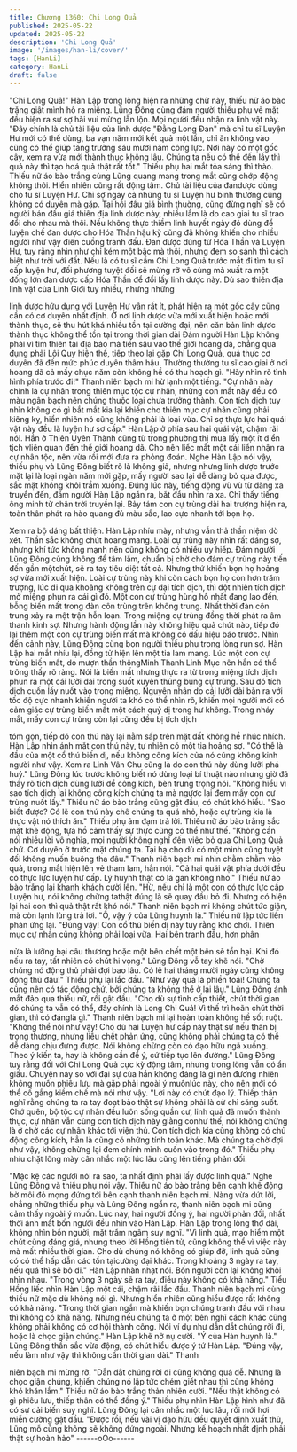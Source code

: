 ```yaml
---
title: Chương 1360: Chi Long Quả
published: 2025-05-22
updated: 2025-05-22
description: 'Chi Long Quả'
image: '/images/han-li/cover/'
tags: [HanLi]
category: HanLi
draft: false
---
```


"Chi Long Quả!" Hàn Lập trong lòng hiện ra những chữ này, thiếu
nữ áo bào trắng giật mình hô ra miệng.
Lũng Đông cùng đám người thiếu phụ vẻ mặt đều hiện ra sự sợ
hãi vui mừng lẫn lộn. Mọi người đều nhận ra linh vật này.
"Đây chính là chủ tài liệu của linh dược "Đằng Long Đan" mà chỉ
tu sĩ Luyện Hư mới có thể dùng, ba vạn năm mới kết quả một lần,
chỉ ăn không vào cũng có thể giúp tăng trưởng sáu mươi năm
công lực. Nơi này có một gốc cây, xem ra vừa mới thành thục
không lâu. Chúng ta nếu có thể đến lấy thì quả này thì tạo hoá
quả thật rất tốt." Thiếu phụ hai mắt tỏa sáng thì thào.
Thiếu nữ áo bào trắng cùng Lũng quang mang trong mắt cũng
chớp động không thôi. Hiển nhiên cũng rất động tâm.
Chủ tài liệu của đandược dùng cho tu sĩ Luyện Hư. Chỉ sợ ngay
cả những tu sĩ Luyện hư bình thường cũng không có duyên mà
gặp. Tại hội đấu giá bình thuờng, cũng đừng nghĩ sẽ có người
bán đấu giá thiên địa linh dược này, nhiều lắm là do cao giai tu sĩ
trao đổi cho nhau mà thôi. Nếu không thực thiềm linh huyết ngày
đó dùng để luyện chế đan dược cho Hóa Thần hậu kỳ cũng đã
không khiến cho nhiều người như vậy điên cuồng tranh đấu.
Đan dược dùng từ Hóa Thần và Luyện Hư, tuy rằng nhìn như chỉ
kém một bậc mà thôi, nhưng đem so sánh thì cách biệt như trời
với đất.
Nếu là có tu sĩ cầm Chi Long Quả trước mắt đi tìm tu sĩ cấp luyện
hư, đối phương tuyệt đối sẽ mừng rỡ vô cùng mà xuất ra một
đống lớn đan dược cấp Hóa Thần để đổi lấy linh dược này.
Dù sao thiên địa linh vật của Linh Giới tuy nhiều, nhưng những

linh dược hữu dụng với Luyện Hư vẫn rất ít, phát hiện ra một gốc
cây cũng cần có cơ duyên nhất định.
Ở nơi linh dược vừa mới xuất hiện hoặc mới thành thục, sẽ thu
hút khá nhiều tồn tại cường đại, nên căn bản linh dựơc thành thục
không thể tồn tại trong thời gian dài
Đám người Hàn Lập không phải vì tìm thiên tài địa bảo mà tiến
sâu vào thế giới hoang dã, chẳng qua đụng phải Lôi Quy hiện thế,
tiếp theo lại gặp Chi Long Quả, quả thực cơ duyên đã đến mức
phúc duyên thâm hậu. Thường thường tu sĩ cao giai ở nơi hoang
dã cả mấy chục năm còn không hề có thu hoạch gì.
"Hãy nhìn rõ tình hình phía trước đi!" Thanh niên bạch mi hừ lạnh
một tiếng.
"Cự nhân này chính là cự nhân trong thiên mục tộc cự nhân,
những con mắt này đều có màu ngân bạch nên chúng thuộc loại
chưa trưởng thành. Con tích dịch tuy nhìn không có gì bắt mắt kia
lại khiến cho thiên mục cự nhân cũng phải kiêng kỵ, hiển nhiên nó
cũng không phải là loại vừa. Chỉ sợ thực lực hai quái vật này đều
là luyện hư sơ cấp." Hàn Lập ở phía sau hai quái vật, chậm rãi
nói.
Hắn ở Thiên Uyên Thành cũng từ trong phuờng thị mua lấy một ít
điển tịch vliên quan đến thế giới hoang dã. Cho nên liếc mắt một
cái liền nhận ra cự nhân tộc, nên vừa rồi mới đưa ra phỏng đoán.
Nghe Hàn Lập nói vậy, thiếu phụ và Lũng Đông biết rõ là không
giả, nhưng nhưng linh dược trước mặt lại là loại ngàn năm mới
gặp, mấy người sao lại dễ dàng bỏ qua được, sắc mặt không khỏi
trầm xuống.
Đúng lúc này, tiếng động vù vù từ đàng xa truyền đến, đám người
Hàn Lập ngẩn ra, bắt đầu nhìn ra xa.
Chỉ thấy tiếng ông minh từ chân trời truyền lại. Bảy tám con cự
trùng dài hai trượng hiện ra, toàn thân phát ra hào quang đủ màu
sắc, lao cực nhanh tới bọn họ.

Xem ra bộ dáng bất thiện.
Hàn Lập nhíu mày, nhưng vẫn thả thần niệm dò xét. Thần sắc
không chút hoang mang.
Loài cự trùng này nhìn rất đáng sợ, nhưng khí tức không mạnh
nên cũng không có nhiều uy hiếp. Đám người Lũng Đông cũng
không để tâm lắm, chuẩn bị chờ cho đám cự trùng này tiến đến
gần mộtchút, sẽ ra tay tiêu diệt tất cả.
Nhưng thứ khiến bọn họ hoảng sợ vừa mới xuất hiện.
Loài cự trùng này khi còn cách bọn họ còn hơn trăm trượng, lúc
đi qua khoảng không trên cự đại tích dịch, thì đột nhiên tích dịch
mở miệng phun ra cái gì đó.
Một con cự trùng hùng hổ nhất đang lao đến, bỗng biến mất trong
đàn côn trùng trên không trung. Nhất thời đàn côn trung xảy ra
một trận hỗn loạn. Trong miệng cự trùng đồng thời phát ra âm
thanh kinh sợ.
Nhưng hành động lần này không hiệu quả chút nào, tiếp đó lại
thêm một con cự trùng biến mất mà không có dấu hiệu báo trước.
Nhìn đến cảnh này, Lũng Đông cùng bọn người thiếu phụ trong
lòng run sợ.
Hàn Lập hai mắt nhíu lại, đồng tử hiện lên một tia lam mang.
Lúc một con cự trùng biến mất, do mượn thần thôngMinh Thanh
Linh Mục nên hắn có thể trông thấy rõ ràng.
Nói là biến mất nhưng thực ra từ trong miệng tích dịch phun ra
một cái lưỡi dài trong suốt xuyên thủng bụng cự trùng. Sau đó
tích dịch cuốn lấy nuốt vào trong miệng. Nguyên nhân do cái lưỡi
dài bắn ra với tốc độ cực nhanh khiến người ta khó có thể nhìn
rõ, khiến mọi người mới có cảm giác cự trùng biến mất một cách
quỷ dị trong hư không.
Trong nháy mắt, mấy con cự trùng còn lại cũng đều bị tích dịch

tóm gọn, tiếp đó con thú này lại nằm sấp trên mặt đất không hề
nhúc nhích.
Hàn Lập nhìn ánh mắt con thú này, tự nhiên có một tia hoảng sợ.
"Có thể là đầu của một cổ thú biến dị, nếu không công kích của
nó cũng không kinh người như vậy. Xem ra Linh Vân Chu cũng là
do con thú này dùng lưỡi phá huỷ." Lũng Đông lúc trước không
biết nó dùng loại bí thuật nào nhưng giờ đã thấy rõ tích dịch dùng
lưỡi để công kích, bèn trưng trọng nói.
"Không hiểu vì sao tích dịch lại không công kích chúng ta mà
ngược lại đem mấy con cự trùng nuốt lấy." Thiếu nữ áo bào trắng
cũng gật đầu, có chút khó hiểu.
"Sao biết được? Có lẽ con thú này chê chúng ta quá nhỏ, hoặc cự
trùng kia là thực vật nó thích ăn." Thiếu phụ ảm đạm trả lời.
Thiếu nữ áo bào trắng sắc mặt khẽ động, tựa hồ cảm thấy sự
thực cũng có thể như thế.
"Không cần nói nhiều lời vô nghĩa, mọi người không nghĩ đến việc
bỏ qua Chi Long Quả chứ. Cơ duyên ở trước mặt chúng ta. Tại hạ
cho dù có một mình cũng tuyệt đối không muốn buông tha đâu."
Thanh niên bạch mi nhìn chằm chằm vào quả, trong mắt hiện lên
vẻ tham lam, hắn nói.
"Cả hai quái vật phía dưới đều có thực lực luyện hư cấp. Lý huynh
thật có lá gan không nhỏ." Thiếu nữ áo bào trắng lại khanh khách
cười lên.
"Hừ, nếu chỉ là một con có thực lực cấp Luyện hư, nói không
chừng tathật đúng là sẽ quay đầu bỏ đi. Nhưng có hiện lại hai con
thì quả thật rất khó nói." Thanh niên bạch mi không chút tức giận,
mà còn lạnh lùng trả lời.
"Ồ, vậy ý của Lũng huynh là." Thiếu nữ lập tức liền phản ứng lại.
"Đúng vậy! Con cổ thú biến dị này tuy rằng khó chơi. Thiên mục
cự nhân cũng không phải loại vừa. Hai bên tranh đấu, hơn phân

nửa là lưỡng bại câu thương hoặc một bên chết một bên sẽ tổn
hại. Khi đó nếu ra tay, tất nhiên có chút hi vọng." Lũng Đông vỗ
tay khẽ nói.
"Chờ chúng nó động thủ phải đợi bao lâu. Có lẽ hai tháng mười
ngày cũng không động thủ đâu!"
Thiếu phụ lại lắc đầu.
"Như vậy quả là phiền toái! Chúng ta cũng nên có tác động chứ,
bởi chúng ta không thể ở lại lâu." Lũng Đông ánh mắt đảo qua
thiếu nữ, rồi gật đầu.
"Cho dù sự tình cấp thiết, chút thời gian đó chúng ta vẫn có thể,
đây chính là Long Chi Quả! Vì thế trì hoãn chút thời gian, thì có
đánglà gì." Thanh niên bạch mi lại hoàn toàn không hề sốt ruột.
"Không thể nói như vậy! Cho dù hai Luyện hư cấp này thật sự nếu
thân bị trọng thương, nhưng liều chết phản ứng, cũng không phải
chúng ta có thể dễ dàng chịu đựng được. Nói không chừng còn có
đạo hữu ngã xuống.
Theo ý kiến ta, hay là không cần để ý, cứ tiếp tục lên đường."
Lũng Đông tuy rằng đối với Chi Long Quả cực kỳ động tâm,
nhưng trong lòng vẫn có ẩn giấu. Chuyện này so với đại sự của
hắn không đáng là gì nên đương nhiên không muốn phiêu lưu mà
gặp phải ngoài ý muốnlúc này, cho nên mới có thể cố gắng kiềm
chế mà nói như vậy.
"Lời này có chút đạo lý. Thiếp thân nghĩ rằng chúng ta ra tay đoạt
bảo thật sự không phải là cử chỉ sáng suốt. Chớ quên, bộ tộc cự
nhân đều luôn sống quần cư, linh quả đã muốn thành thục, cự
nhân vẫn cùng con tích dịch này giằng conhư thế, nói không
chừng là ở chờ các cự nhân khác tới viện thủ. Con tích dịch kia
cũng không có chủ động công kích, hẳn là cũng có những tính
toán khác. Mà chúng ta chờ đợi như vậy, không chừng lại đem
chính mình cuốn vào trong đó." Thiếu phụ nhíu chặt lông mày cân
nhắc một lúc lâu cũng lên tiếng phản đối.

"Mặc kệ các ngươi nói ra sao, ta nhất định phải lấy được linh
quả."
Nghe Lũng Đông và thiếu phụ nói vậy. Thiếu nữ áo bào trắng bên
cạnh khẽ động bờ môi đỏ mọng đứng tới bên cạnh thanh niên
bạch mi.
Nàng vừa dứt lời, chẳng những thiếu phụ và Lũng Đông ngẩn ra,
thanh niên bạch mi cũng cảm thấy ngoài ý muốn.
Lúc này, hai người đồng ý, hai người phản đối, nhất thời ánh mắt
bốn người đều nhìn vào Hàn Lập.
Hàn Lập trong lòng thở dài, không nhìn bốn người, mặt trầm
ngâm suy nghĩ.
"Vì linh quả, mạo hiểm một chút cũng đáng giá, nhưng theo lời
Hồng tiên tử, cũng không thể vì việc này mà mất nhiều thời gian.
Cho dù chúng nó không có giúp đỡ, linh quả cũng có có thể hấp
dẫn các tồn tạicường đại khác. Trong khoảng 3 ngày ra tay, nếu
quá thì sẽ bỏ đi." Hàn Lập nhàn nhạt nói.
Bốn người còn lại không khỏi nhìn nhau.
"Trong vòng 3 ngày sẽ ra tay, điều này không có khả năng." Tiểu
Hồng liếc nhìn Hàn Lập một cái, chậm rãi lắc đầu.
Thanh niên bạch mi cùng thiếu nữ mặc dù không nói gì. Nhưng
hiển nhiên cũng hiểu được rất không có khả năng.
"Trong thời gian ngắn mà khiến bọn chúng tranh đấu với nhau thì
không có khả năng. Nhưng nếu chúng ta ở một bên nghĩ cách
khác cũng không phải không có cơ hội thành công. Nói ví dụ như
dẫn dắt chúng rời đi, hoặc là chọc giận chúng." Hàn Lập khẽ nở
nụ cười.
"Ý của Hàn huynh là." Lũng Đông thần sắc vừa động, có chút
hiểu được ý tứ Hàn Lập.
"Đúng vậy, nếu làm như vậy thì không cần thời gian dài." Thanh

niên bạch mi mừng rỡ.
"Dẫn dắt chúng rời đi cũng không quá dễ. Nhưng là chọc giận
chúng, khiến chúng nó lập tức chém giết nhau thì cũng không khó
khăn lắm." Thiếu nữ áo bào trắng thản nhiên cười.
"Nếu thật không có gì phiêu lưu, thiếp thân có thể đồng ý." Thiếu
phụ nhìn Hàn Lập hình như đã có sự cải biến suy nghĩ.
Lũng Đông lại cân nhắc một lúc lâu, rồi mới hơi miễn cưỡng gật
đầu.
"Được rồi, nếu vài vị đạo hữu đều quyết định xuất thủ, Lũng mỗ
cũng không sẽ không đứng ngoài. Nhưng kế hoạch nhất định phải
thật sự hoàn hảo"
------oOo------
